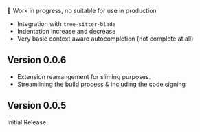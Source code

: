 🚧 Work in progress, no suitable for use in production

-   Integration with `tree-sitter-blade`
-   Indentation increase and decrease
-   Very basic context aware autocompletion (not complete at all)

## Version 0.0.6

-   Extension rearrangement for sliming purposes.
-   Streamlining the build process & including the code signing

## Version 0.0.5

Initial Release
